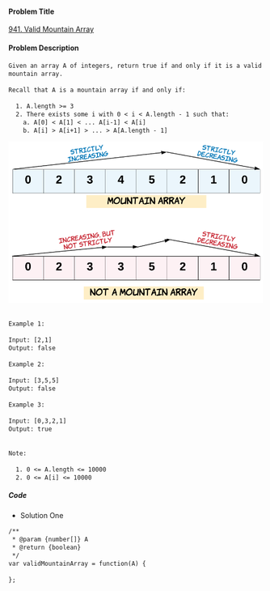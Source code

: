 #### Problem Title
[941. Valid Mountain Array](https://leetcode.com/problems/valid-mountain-array/)
#### Problem Description
```
Given an array A of integers, return true if and only if it is a valid mountain array.

Recall that A is a mountain array if and only if:

  1. A.length >= 3
  2. There exists some i with 0 < i < A.length - 1 such that:
    a. A[0] < A[1] < ... A[i-1] < A[i]
    b. A[i] > A[i+1] > ... > A[A.length - 1]

```
![1.png](../../assets/array/2020-05-13/1.png)
```

Example 1:

Input: [2,1]
Output: false

Example 2:

Input: [3,5,5]
Output: false

Example 3:

Input: [0,3,2,1]
Output: true
 

Note:

  1. 0 <= A.length <= 10000
  2. 0 <= A[i] <= 10000 

```

##### Code

- Solution One
```
/**
 * @param {number[]} A
 * @return {boolean}
 */
var validMountainArray = function(A) {
    
};
```

